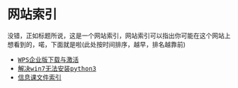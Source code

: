 # 网站索引
没错，正如标题所说，这是一个网站索引，网站索引可以指出你可能在这个网站上想看到的，喏，下面就是啦(此处按时间排序，越早，排名越靠前)
<br/>
- <kbd><a href="https://ouyanghongqian.github.io/WPS_EP">WPS企业版下载与激活</a></kbd>
- <kbd><a href="https://ouyanghongqian.github.io/py3installwin7">解决win7无法安装python3</a></kbd>
- <kbd>[信息课文件索引](https://ouyanghongqian.github.io/ISD/list)</kbd>
